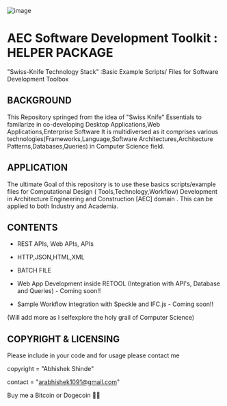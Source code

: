 
![image](https://drive.google.com/uc?export=view&id=1N69Ji1UpW0iun9xtJdRYElwyQ4HzKKs3)

AEC Software Development Toolkit : HELPER PACKAGE
=================================================
"Swiss-Knife Technology Stack" :Basic Example Scripts/ Files for Software Development Toolbox


BACKGROUND
----------

This Repository springed from the idea of "Swiss Knife" Essentials to familarize in co-developing Desktop Applications,Web Applications,Enterprise Software 
It is multidiversed as it comprises various technologies(Frameworks,Language,Software Architectures,Architecture Patterns,Databases,Queries) in Computer Science field.


APPLICATION
------------

The ultimate Goal of this repository is to use these basics scripts/example files for Computational Design ( Tools,Technology,Workflow) Development in Architecture
Engineering and Construction [AEC] domain . This can be applied to both Industry and Academia.


CONTENTS
---------

* REST APIs, Web APIs, APIs

* HTTP,JSON,HTML,XML

* BATCH FILE

* Web App Development inside RETOOL (Integration with API's, Database and Queries) - Coming soon!!

* Sample Workflow integration with Speckle and IFC.js - Coming soon!!

(Will add more as I selfexplore the holy grail of Computer Science)


COPYRIGHT & LICENSING
---------------------

Please include in your code and for usage please contact me

copyright = "Abhishek Shinde"

contact = "arabhishek1091@gmail.com"

Buy me a Bitcoin or Dogecoin 🧘‍♂️ 
